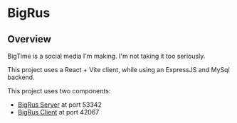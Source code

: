 # BigRus
## Overview

BigTime is a social media I'm making. I'm not taking it too seriously.

This project uses a React + Vite client, while using an ExpressJS and MySql backend.

This project uses two components:
- [BigRus Server](https://github.com/rusluck/BigRusServer.git) at port 53342
- [BigRus Client](https://github.com/rusluck/BigRusClient.git) at port 42067